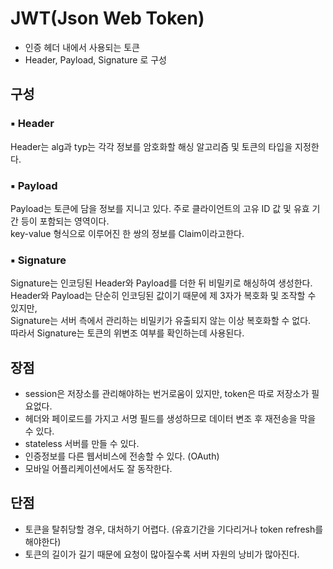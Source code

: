 # JWT(Json Web Token)
- 인증 헤더 내에서 사용되는 토큰 
- Header, Payload, Signature 로 구성

## 구성
### ▪️ Header
Header는 alg과 typ는 각각 정보를 암호화할 해싱 알고리즘 및 토큰의 타입을 지정한다. 

### ▪️ Payload
Payload는 토큰에 담을 정보를 지니고 있다. 주로 클라이언트의 고유 ID 값 및 유효 기간 등이 포함되는 영역이다.   
key-value 형식으로 이루어진 한 쌍의 정보를 Claim이라고한다.

### ▪️ Signature
Signature는 인코딩된 Header와 Payload를 더한 뒤 비밀키로 해싱하여 생성한다.   
Header와 Payload는 단순히 인코딩된 값이기 때문에 제 3자가 복호화 및 조작할 수 있지만,   
Signature는 서버 측에서 관리하는 비밀키가 유출되지 않는 이상 복호화할 수 없다.   
따라서 Signature는 토큰의 위변조 여부를 확인하는데 사용된다.
## 장점
- session은 저장소를 관리해야하는 번거로움이 있지만, token은 따로 저장소가 필요없다.
- 헤더와 페이로드를 가지고 서명 필드를 생성하므로 데이터 변조 후 재전송을 막을 수 있다.
- stateless 서버를 만들 수 있다.
- 인증정보를 다른 웹서비스에 전송할 수 있다. (OAuth)
- 모바일 어플리케이션에서도 잘 동작한다.

## 단점
- 토큰을 탈취당할 경우, 대처하기 어렵다. (유효기간을 기다리거나 token refresh를 해야한다)
- 토큰의 길이가 길기 때문에 요청이 많아질수록 서버 자원의 낭비가 많아진다.
